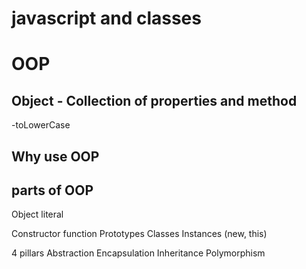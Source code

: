 # javascript and classes

# OOP

## Object - Collection of properties and method
-toLowerCase

## Why use OOP

## parts of OOP
Object literal

Constructor function
Prototypes
Classes
Instances (new, this)

4 pillars
Abstraction 
Encapsulation 
Inheritance 
Polymorphism

